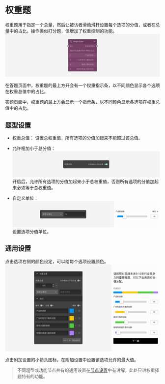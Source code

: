 ```index

```

```tag

```

```summary

```
# 权重题

权重题用于指定一个总量，然后让被访者滑动滑杆设置每个选项的分值，或者在总量中的占比。操作类似打分题，但增加了权重控制的功能。
<img src='../../assets/snapshots/node/weight-slider/node.png'>

在答题页面中，权重题的最上方开会有一个权重指示条，以不同颜色显示各个选项在权重总值中的占比。

答题页面中，权重题的最上方会显示一个指示条，以不同颜色显示各选项在权重总值中的占比。

## 题型设置

+ 权重总值：
  设置总权重值，所有选项的分值加起来不能超过该总值。

+ 允许相加小于总分值：
  <img src='../../assets/snapshots/node/weight-slider/relax.png'>
  开启后，允许所有选项的分值加起来小于总权重值，否则所有选项的分值加起来必须等于总权重值。

+ 自定义单位：
  <img src='../../assets/snapshots/node/weight-slider/unit.png'>
  设置选项分值单位。

## 通用设置

点击选项右侧的颜色设定，可以给每个选项设置颜色。
<img src='../../assets/snapshots/node/weight-slider/section.png'>

点击附加设置的小箭头图标，在附加设置中设置该选项允许的最大值。

> 不同题型或功能节点共有的通用设置在[节点设置](../node-setting/concept.md)中有讲解，此处只讲权重择题特有的功能。
